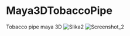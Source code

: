 # Maya3DTobaccoPipe
Tobacco pipe maya 3D
![Slika2](https://github.com/KovacevicAleksa/Maya3DTobaccoPipe/assets/48535139/89144957-58bc-49c4-982b-77c8393a91a4)
![Screenshot_2](https://github.com/KovacevicAleksa/Maya3DTobaccoPipe/assets/48535139/4ad19d08-b349-44ed-aa6b-ff3ff3cde9b1)
